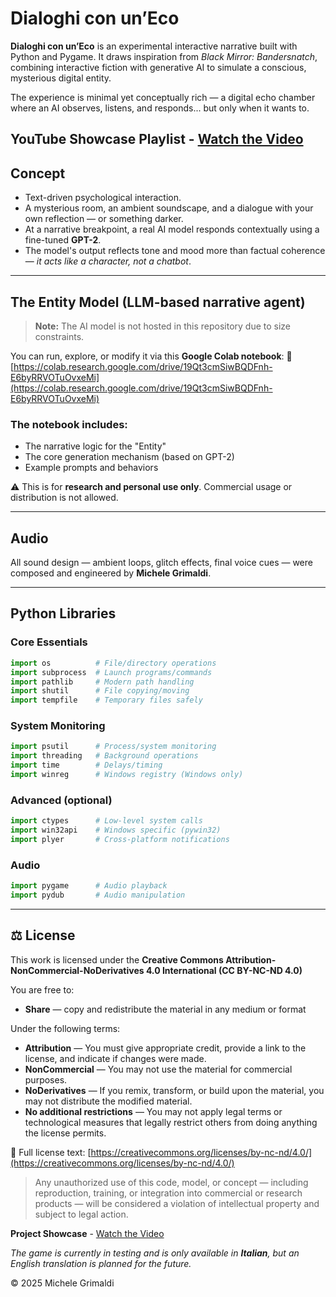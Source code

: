 # Dialoghi con un’Eco

**Dialoghi con un’Eco** is an experimental interactive narrative built with Python and Pygame.
It draws inspiration from *Black Mirror: Bandersnatch*, combining interactive fiction with generative AI to simulate a conscious, mysterious digital entity.

The experience is minimal yet conceptually rich — a digital echo chamber where an AI observes, listens, and responds... but only when it wants to.

**YouTube Showcase Playlist** - [Watch the Video](https://www.youtube.com/watch?v=0Y-_Rt0oZkU&list=PLgKASgLUSpNYKyusWO6iHcxTe-odeIho1)
---

## Concept

* Text-driven psychological interaction.
* A mysterious room, an ambient soundscape, and a dialogue with your own reflection — or something darker.
* At a narrative breakpoint, a real AI model responds contextually using a fine-tuned **GPT-2**.
* The model's output reflects tone and mood more than factual coherence — *it acts like a character, not a chatbot*.

---

## The Entity Model (LLM-based narrative agent)

> **Note:** The AI model is not hosted in this repository due to size constraints.

You can run, explore, or modify it via this **Google Colab notebook**:
🔗 [https://colab.research.google.com/drive/19Qt3cmSiwBQDFnh-E6byRRVOTuOvxeMi](https://colab.research.google.com/drive/19Qt3cmSiwBQDFnh-E6byRRVOTuOvxeMi)

### The notebook includes:

* The narrative logic for the "Entity"
* The core generation mechanism (based on GPT-2)
* Example prompts and behaviors

⚠️ This is for **research and personal use only**. Commercial usage or distribution is not allowed.

---

## Audio

All sound design — ambient loops, glitch effects, final voice cues — were composed and engineered by **Michele Grimaldi**.

---

## Python Libraries

### Core Essentials

```python
import os          # File/directory operations  
import subprocess  # Launch programs/commands  
import pathlib     # Modern path handling  
import shutil      # File copying/moving  
import tempfile    # Temporary files safely  
```

### System Monitoring

```python
import psutil      # Process/system monitoring  
import threading   # Background operations  
import time        # Delays/timing  
import winreg      # Windows registry (Windows only)  
```

### Advanced (optional)

```python
import ctypes      # Low-level system calls  
import win32api    # Windows specific (pywin32)  
import plyer       # Cross-platform notifications  
```

### Audio

```python
import pygame      # Audio playback  
import pydub       # Audio manipulation  
```

---

## ⚖️ License

This work is licensed under the
**Creative Commons Attribution-NonCommercial-NoDerivatives 4.0 International (CC BY-NC-ND 4.0)**

You are free to:

* **Share** — copy and redistribute the material in any medium or format

Under the following terms:

* **Attribution** — You must give appropriate credit, provide a link to the license, and indicate if changes were made.
* **NonCommercial** — You may not use the material for commercial purposes.
* **NoDerivatives** — If you remix, transform, or build upon the material, you may not distribute the modified material.
* **No additional restrictions** — You may not apply legal terms or technological measures that legally restrict others from doing anything the license permits.

📄 Full license text: [https://creativecommons.org/licenses/by-nc-nd/4.0/](https://creativecommons.org/licenses/by-nc-nd/4.0/)

> Any unauthorized use of this code, model, or concept — including reproduction, training, or integration into commercial or research products — will be considered a violation of intellectual property and subject to legal action.

**Project Showcase** - [Watch the Video](https://drive.google.com/file/d/1_aOsyjw9U2sP4UoKko1HF1RCH5PD2LYW/view)

*The game is currently in testing and is only available in **Italian**, but an English translation is planned for the future.*

© 2025 Michele Grimaldi



